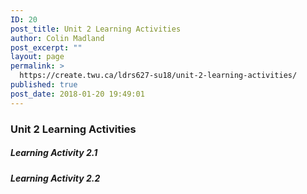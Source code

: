 ```yaml
---
ID: 20
post_title: Unit 2 Learning Activities
author: Colin Madland
post_excerpt: ""
layout: page
permalink: >
  https://create.twu.ca/ldrs627-su18/unit-2-learning-activities/
published: true
post_date: 2018-01-20 19:49:01
---
```

### Unit 2 Learning Activities

##### Learning Activity 2.1

##### Learning Activity 2.2